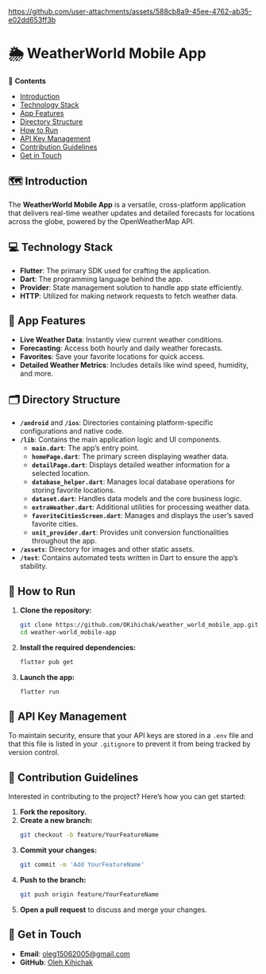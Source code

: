 


https://github.com/user-attachments/assets/588cb8a9-45ee-4762-ab35-e02dd653ff3b


# 🌦️ WeatherWorld Mobile App

📝 **Contents**
- [Introduction](#introduction)
- [Technology Stack](#technology-stack)
- [App Features](#app-features)
- [Directory Structure](#directory-structure)
- [How to Run](#how-to-run)
- [API Key Management](#api-key-management)
- [Contribution Guidelines](#contribution-guidelines)
- [Get in Touch](#get-in-touch)

## 🗺️ Introduction
The **WeatherWorld Mobile App** is a versatile, cross-platform application that delivers real-time weather updates and detailed forecasts for locations across the globe, powered by the OpenWeatherMap API.

## 💻 Technology Stack
- **Flutter**: The primary SDK used for crafting the application.
- **Dart**: The programming language behind the app.
- **Provider**: State management solution to handle app state efficiently.
- **HTTP**: Utilized for making network requests to fetch weather data.

## 👀 App Features
- **Live Weather Data**: Instantly view current weather conditions.
- **Forecasting**: Access both hourly and daily weather forecasts.
- **Favorites**: Save your favorite locations for quick access.
- **Detailed Weather Metrics**: Includes details like wind speed, humidity, and more.

## 🗂️ Directory Structure
- **`/android`** and **`/ios`**: Directories containing platform-specific configurations and native code.
- **`/lib`**: Contains the main application logic and UI components.
  - **`main.dart`**: The app’s entry point.
  - **`homePage.dart`**: The primary screen displaying weather data.
  - **`detailPage.dart`**: Displays detailed weather information for a selected location.
  - **`database_helper.dart`**: Manages local database operations for storing favorite locations.
  - **`dataset.dart`**: Handles data models and the core business logic.
  - **`extraWeather.dart`**: Additional utilities for processing weather data.
  - **`favoriteCitiesScreen.dart`**: Manages and displays the user’s saved favorite cities.
  - **`unit_provider.dart`**: Provides unit conversion functionalities throughout the app.
- **`/assets`**: Directory for images and other static assets.
- **`/test`**: Contains automated tests written in Dart to ensure the app’s stability.

## 🚀 How to Run
1. **Clone the repository:**
    ```bash
    git clone https://github.com/OKihichak/weather_world_mobile_app.git
    cd weather-world_mobile-app
    ```

2. **Install the required dependencies:**
    ```bash
    flutter pub get
    ```

3. **Launch the app:**
    ```bash
    flutter run
    ```

## 🔑 API Key Management
To maintain security, ensure that your API keys are stored in a `.env` file and that this file is listed in your `.gitignore` to prevent it from being tracked by version control.

## 🤝 Contribution Guidelines
Interested in contributing to the project? Here’s how you can get started:

1. **Fork the repository.**
2. **Create a new branch:**
    ```bash
    git checkout -b feature/YourFeatureName
    ```
3. **Commit your changes:**
    ```bash
    git commit -m 'Add YourFeatureName'
    ```
4. **Push to the branch:**
    ```bash
    git push origin feature/YourFeatureName
    ```
5. **Open a pull request** to discuss and merge your changes.

## 📧 Get in Touch
- **Email**: oleg15062005@gmail.com
- **GitHub**: [Oleh Kihichak](https://github.com/OKihichak)

